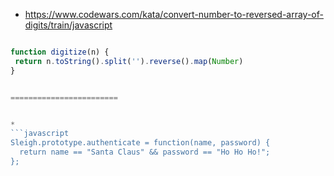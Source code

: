 
* https://www.codewars.com/kata/convert-number-to-reversed-array-of-digits/train/javascript

```javascript

function digitize(n) {
 return n.toString().split('').reverse().map(Number)
}


========================


*
```javascript
Sleigh.prototype.authenticate = function(name, password) {
  return name == "Santa Claus" && password == "Ho Ho Ho!";
};
